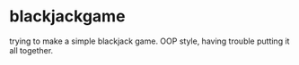 # blackjackgame

trying to make a simple blackjack game. OOP style, having trouble putting it all together.
